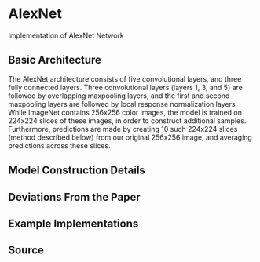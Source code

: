 # AlexNet
Implementation of AlexNet Network

## Basic Architecture
The AlexNet architecture consists of five convolutional layers, and three fully connected layers.
Three convolutional layers (layers 1, 3, and 5) are followed by overlapping maxpooling layers,
and the first and second maxpooling layers are followed by local response normalization layers.
While ImageNet contains 256x256 color images, the model is trained on 224x224 slices of these images,
in order to construct additional samples.
Furthermore, predictions are made by creating 10 such 224x224 slices (method described below) from our original 256x256 image,
and averaging predictions across these slices.

## Model Construction Details

## Deviations From the Paper

## Example Implementations

## Source
